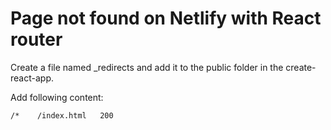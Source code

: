 # Page not found on Netlify with React router

Create a file named _redirects and add it to the public folder in the create-react-app.

Add following content:

```
/*    /index.html   200
```
